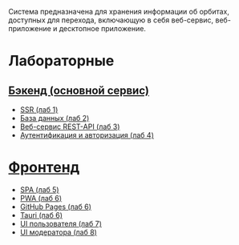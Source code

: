 Система предназначена для хранения информации об орбитах, доступных для перехода,
включающую в себя веб-сервис, веб-приложение и десктопное приложение.
# Лабораторные
## [Бэкенд (основной сервис)](https://github.com/K1tten2005/space_orbits_backend)
- [SSR (лаб 1)](https://github.com/K1tten2005/space_orbits_backend/tree/SSR)
- [База данных (лаб 2)](https://github.com/K1tten2005/space_orbits_backend/tree/ORM)
- [Веб-сервис REST-API (лаб 3)](https://github.com/K1tten2005/space_orbits_backend/tree/DRF)
- [Аутентификация и авторизация (лаб 4)](https://github.com/K1tten2005/space_orbits_backend/tree/auth)
# [Фронтенд](https://github.com/K1tten2005/space_orbits_frontend)
- [SPA (лаб 5)](https://github.com/K1tten2005/space_orbits_frontend/tree/SPA)
- [PWA (лаб 6)](https://github.com/K1tten2005/space_orbits_frontend/tree/PWA)
- [GitHub Pages (лаб 6)](https://k1tten2005.github.io/space_orbits_frontend/)
- [Tauri (лаб 6)](https://github.com/K1tten2005/space_orbits_frontend/tree/Tauri)
- [UI пользователя (лаб 7)](https://github.com/K1tten2005/space_orbits_frontend/tree/UI)
- [UI модератора (лаб 8)](https://github.com/K1tten2005/space_orbits_frontend/tree/admin)
